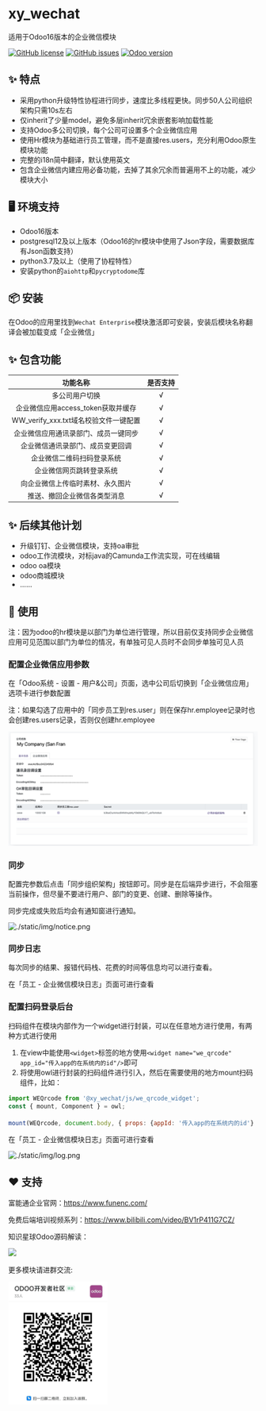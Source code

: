 # xy_wechat
适用于Odoo16版本的企业微信模块

<div>  

[![GitHub license](https://img.shields.io/github/license/xunonxyz/xy_wechat)](https://github.com/xunonxyz/xy_wechat/blob/master/LICENSE.md)
[![GitHub issues](https://img.shields.io/github/issues/xunonxyz/xy_wechat)](https://github.com/xunonxyz/xy_wechat/issues)
[![Odoo version](https://img.shields.io/badge/Odoo-16-brightgreen)](https://github.com/odoo/odoo/tree/16.0)

</div>

## ✨ 特点

- 采用python升级特性协程进行同步，速度比多线程更快。同步50人公司组织架构只需10s左右
- 仅inherit了少量model，避免多层inherit冗余嵌套影响加载性能
- 支持Odoo多公司切换，每个公司可设置多个企业微信应用
- 使用Hr模块为基础进行员工管理，而不是直接res.users，充分利用Odoo原生模块功能
- 完整的i18n简中翻译，默认使用英文
- 包含企业微信内建应用必备功能，去掉了其余冗余而普遍用不上的功能，减少模块大小

## 🖥 环境支持

- Odoo16版本
- postgresql12及以上版本（Odoo16的hr模块中使用了Json字段，需要数据库有Json函数支持）
- python3.7及以上（使用了协程特性）
- 安装python的`aiohttp`和`pycryptodome`库

## 📦 安装

在Odoo的应用里找到`Wechat Enterprise`模块激活即可安装，安装后模块名称翻译会被加载变成「企业微信」

## ✨ 包含功能

|               功能名称                | 是否支持 |
| :-----------------------------------: | :------: |
|            多公司用户切换             |    √     |
|  企业微信应用access_token获取并缓存   |    √     |
| WW_verify_xxx.txt域名校验文件一键配置 |    √     |
| 企业微信应用通讯录部门、成员一键同步  |    √     |
|   企业微信通讯录部门、成员变更回调    |    √     |
|      企业微信二维码扫码登录系统       |    √     |
|       企业微信网页跳转登录系统        |    √     |
|   向企业微信上传临时素材、永久图片    |    √     |
|     推送、撤回企业微信各类型消息      |    √     |

## ✨ 后续其他计划

- 升级钉钉、企业微信模块，支持oa审批
- odoo工作流模块，对标java的Camunda工作流实现，可在线编辑
- odoo oa模块
- odoo商城模块
- ......

## 🔨 使用

注：因为odoo的hr模块是以部门为单位进行管理，所以目前仅支持同步企业微信应用可见范围以部门为单位的情况，有单独可见人员时不会同步单独可见人员

### 配置企业微信应用参数

在「Odoo系统 - 设置 - 用户&公司」页面，选中公司后切换到「企业微信应用」选项卡进行参数配置

注：如果勾选了应用中的「同步员工到res.user」则在保存hr.employee记录时也会创建res.users记录，否则仅创建hr.employee

![./static/img/setting.png](./static/img/setting.png)

### 同步

配置完参数后点击「同步组织架构」按钮即可。同步是在后端异步进行，不会阻塞当前操作，但尽量不要进行用户、部门的变更、创建、删除等操作。

同步完成或失败后均会有通知窗进行通知。  

![./static/img/notice.png](./static/img/notice.png)

### 同步日志

每次同步的结果、报错代码栈、花费的时间等信息均可以进行查看。

在「员工 - 企业微信模块日志」页面可进行查看  

### 配置扫码登录后台

扫码组件在模块内部作为一个widget进行封装，可以在任意地方进行使用，有两种方式进行使用
1. 在view中能使用`<widget>`标签的地方使用`<widget name="we_qrcode" app_id="传入app的在系统内的id"/>`即可
2. 将使用owl进行封装的扫码组件进行引入，然后在需要使用的地方mount扫码组件，比如：  
```javascript
import WEQrcode from '@xy_wechat/js/we_qrcode_widget';
const { mount, Component } = owl;

mount(WEQrcode, document.body, { props: {appId: '传入app的在系统内的id'} });
```

在「员工 - 企业微信模块日志」页面可进行查看

![./static/img/log.png](./static/img/log.png)

## ❤️ 支持

富能通企业官网：https://www.funenc.com/

免费后端培训视频系列：https://www.bilibili.com/video/BV1rP411G7CZ/

知识星球Odoo源码解读：

<img src="./static/img/knowledge_star.png" style="width: 300px">

更多模块请进群交流: 

<img src="./static/img/ding_group.png" style="width: 200px">
